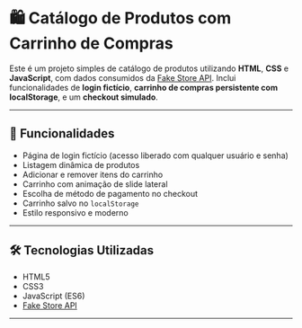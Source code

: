 # 🛍️ Catálogo de Produtos com Carrinho de Compras

Este é um projeto simples de catálogo de produtos utilizando **HTML**, **CSS** e **JavaScript**, com dados consumidos da [Fake Store API](https://fakestoreapi.com/). Inclui funcionalidades de **login fictício**, **carrinho de compras persistente com localStorage**, e um **checkout simulado**.

---

## 🚀 Funcionalidades

- Página de login fictício (acesso liberado com qualquer usuário e senha)
- Listagem dinâmica de produtos
- Adicionar e remover itens do carrinho
- Carrinho com animação de slide lateral
- Escolha de método de pagamento no checkout
- Carrinho salvo no `localStorage`
- Estilo responsivo e moderno

---

## 🛠️ Tecnologias Utilizadas

- HTML5
- CSS3
- JavaScript (ES6)
- [Fake Store API](https://fakestoreapi.com/)

---
